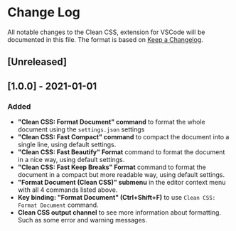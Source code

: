 # Change Log

All notable changes to the Clean CSS, extension for VSCode will be documented in this file. The format is based on [Keep a Changelog](https://keepachangelog.com/en/1.0.0/).

## [Unreleased]

## [1.0.0] - 2021-01-01
### Added
 - **"Clean CSS: Format Document" command** to format the whole document using the `settings.json` settings
 - **"Clean CSS: Fast Compact" command** to compact the document into a single line, using default settings.
 - **"Clean CSS: Fast Beautify" Format** command to format the document in a nice way, using default settings.
 - **"Clean CSS: Fast Keep Breaks" Format** command to format the document in a compact but more readable way, using default settings.
 - **"Format Document (Clean CSS)" submenu** in the editor context menu with all 4 commands listed above.
 - **Key binding: "Format Document" (Ctrl+Shift+F)** to use `Clean CSS: Format Document` command.
 - **Clean CSS output channel** to see more information about formatting. Such as some error and warning messages.